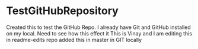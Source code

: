 # TestGitHubRepository
Created this to test the GitHub Repo. I already have Git and GitHub installed on my local. Need to see how this effect it
This is Vinay and I am editing this in readme-edits repo
added this in master in GIT locally